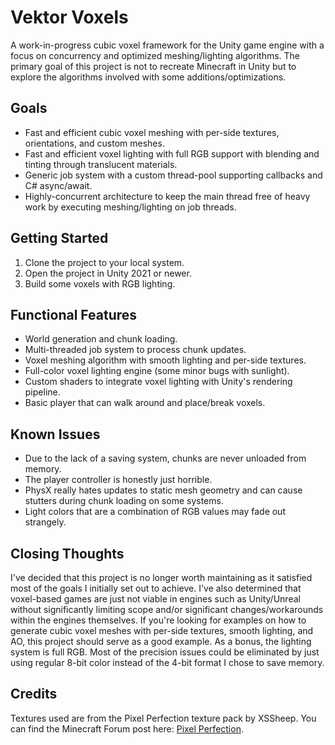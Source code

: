 # Vektor Voxels
A work-in-progress cubic voxel framework for the Unity game engine with a focus on concurrency and optimized meshing/lighting algorithms. The primary goal of this project is not to recreate Minecraft in Unity but to explore the algorithms involved with some additions/optimizations.

## Goals
 - Fast and efficient cubic voxel meshing with per-side textures, orientations, and custom meshes.
 - Fast and efficient voxel lighting with full RGB support with blending and tinting through translucent materials.
 - Generic job system with a custom thread-pool supporting callbacks and C# async/await.
 - Highly-concurrent architecture to keep the main thread free of heavy work by executing meshing/lighting on job threads.
 
## Getting Started
 1. Clone the project to your local system.
 2. Open the project in Unity 2021 or newer.
 3. Build some voxels with RGB lighting.

## Functional Features
 - World generation and chunk loading.
 - Multi-threaded job system to process chunk updates.
 - Voxel meshing algorithm with smooth lighting and per-side textures.
 - Full-color voxel lighting engine (some minor bugs with sunlight).
 - Custom shaders to integrate voxel lighting with Unity's rendering pipeline.
 - Basic player that can walk around and place/break voxels.

## Known Issues
 - Due to the lack of a saving system, chunks are never unloaded from memory.
 - The player controller is honestly just horrible.
 - PhysX really hates updates to static mesh geometry and can cause stutters during chunk loading on some systems.
 - Light colors that are a combination of RGB values may fade out strangely.
 
## Closing Thoughts
I've decided that this project is no longer worth maintaining as it satisfied most of the goals I initially set out to achieve. I've also determined that voxel-based games are just not viable in engines such as Unity/Unreal without significantly limiting scope and/or significant changes/workarounds within the engines themselves. If you're looking for examples on how to generate cubic voxel meshes with per-side textures, smooth lighting, and AO, this project should serve as a good example. As a bonus, the lighting system is full RGB. Most of the precision issues could be eliminated by just using regular 8-bit color instead of the 4-bit format I chose to save memory.

## Credits
Textures used are from the Pixel Perfection texture pack by XSSheep.
You can find the Minecraft Forum post here: 
[Pixel Perfection](https://www.minecraftforum.net/forums/mapping-and-modding-java-edition/resource-packs/1242533-pixel-perfection-now-with-polar-bears-1-11).
